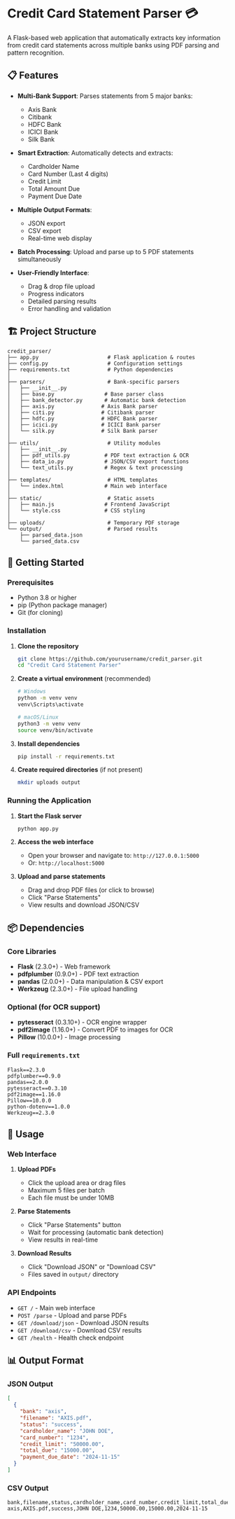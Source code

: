 # Credit Card Statement Parser 💳

A Flask-based web application that automatically extracts key information from credit card statements across multiple banks using PDF parsing and pattern recognition.

## 📋 Features

- **Multi-Bank Support**: Parses statements from 5 major banks:
  - Axis Bank
  - Citibank
  - HDFC Bank
  - ICICI Bank
  - Silk Bank

- **Smart Extraction**: Automatically detects and extracts:
  - Cardholder Name
  - Card Number (Last 4 digits)
  - Credit Limit
  - Total Amount Due
  - Payment Due Date

- **Multiple Output Formats**: 
  - JSON export
  - CSV export
  - Real-time web display

- **Batch Processing**: Upload and parse up to 5 PDF statements simultaneously

- **User-Friendly Interface**: 
  - Drag & drop file upload
  - Progress indicators
  - Detailed parsing results
  - Error handling and validation

## 🏗️ Project Structure

```
credit_parser/
├── app.py                      # Flask application & routes
├── config.py                   # Configuration settings
├── requirements.txt            # Python dependencies
│
├── parsers/                    # Bank-specific parsers
│   ├── __init__.py
│   ├── base.py                # Base parser class
│   ├── bank_detector.py       # Automatic bank detection
│   ├── axis.py               # Axis Bank parser
│   ├── citi.py               # Citibank parser
│   ├── hdfc.py               # HDFC Bank parser
│   ├── icici.py              # ICICI Bank parser
│   └── silk.py               # Silk Bank parser
│
├── utils/                      # Utility modules
│   ├── __init__.py
│   ├── pdf_utils.py           # PDF text extraction & OCR
│   ├── data_io.py             # JSON/CSV export functions
│   └── text_utils.py          # Regex & text processing
│
├── templates/                  # HTML templates
│   └── index.html             # Main web interface
│
├── static/                     # Static assets
│   ├── main.js                # Frontend JavaScript
│   └── style.css              # CSS styling
│
├── uploads/                    # Temporary PDF storage
└── output/                     # Parsed results
    ├── parsed_data.json
    └── parsed_data.csv
```

## 🚀 Getting Started

### Prerequisites

- Python 3.8 or higher
- pip (Python package manager)
- Git (for cloning)

### Installation

1. **Clone the repository**
   ```bash
   git clone https://github.com/yourusername/credit_parser.git
   cd "Credit Card Statement Parser"
   ```

2. **Create a virtual environment** (recommended)
   ```bash
   # Windows
   python -m venv venv
   venv\Scripts\activate

   # macOS/Linux
   python3 -m venv venv
   source venv/bin/activate
   ```

3. **Install dependencies**
   ```bash
   pip install -r requirements.txt
   ```

4. **Create required directories** (if not present)
   ```bash
   mkdir uploads output
   ```

### Running the Application

1. **Start the Flask server**
   ```bash
   python app.py
   ```

2. **Access the web interface**
   - Open your browser and navigate to: `http://127.0.0.1:5000`
   - Or: `http://localhost:5000`

3. **Upload and parse statements**
   - Drag and drop PDF files (or click to browse)
   - Click "Parse Statements"
   - View results and download JSON/CSV

## 📦 Dependencies

### Core Libraries
- **Flask** (2.3.0+) - Web framework
- **pdfplumber** (0.9.0+) - PDF text extraction
- **pandas** (2.0.0+) - Data manipulation & CSV export
- **Werkzeug** (2.3.0+) - File upload handling

### Optional (for OCR support)
- **pytesseract** (0.3.10+) - OCR engine wrapper
- **pdf2image** (1.16.0+) - Convert PDF to images for OCR
- **Pillow** (10.0.0+) - Image processing

### Full `requirements.txt`
```
Flask==2.3.0
pdfplumber==0.9.0
pandas==2.0.0
pytesseract==0.3.10
pdf2image==1.16.0
Pillow==10.0.0
python-dotenv==1.0.0
Werkzeug==2.3.0
```

## 🎯 Usage

### Web Interface

1. **Upload PDFs**
   - Click the upload area or drag files
   - Maximum 5 files per batch
   - Each file must be under 10MB

2. **Parse Statements**
   - Click "Parse Statements" button
   - Wait for processing (automatic bank detection)
   - View results in real-time

3. **Download Results**
   - Click "Download JSON" or "Download CSV"
   - Files saved in `output/` directory

### API Endpoints

- `GET /` - Main web interface
- `POST /parse` - Upload and parse PDFs
- `GET /download/json` - Download JSON results
- `GET /download/csv` - Download CSV results
- `GET /health` - Health check endpoint



## 📊 Output Format

### JSON Output
```json
[
  {
    "bank": "axis",
    "filename": "AXIS.pdf",
    "status": "success",
    "cardholder_name": "JOHN DOE",
    "card_number": "1234",
    "credit_limit": "50000.00",
    "total_due": "15000.00",
    "payment_due_date": "2024-11-15"
  }
]
```

### CSV Output
```csv
bank,filename,status,cardholder_name,card_number,credit_limit,total_due,payment_due_date
axis,AXIS.pdf,success,JOHN DOE,1234,50000.00,15000.00,2024-11-15
